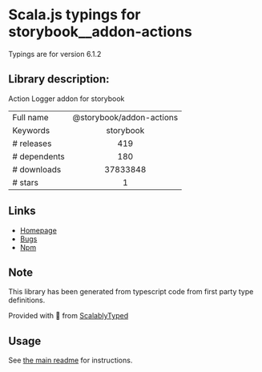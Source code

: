 
# Scala.js typings for storybook__addon-actions

Typings are for version 6.1.2

## Library description:
Action Logger addon for storybook

|                    |                 |
| ------------------ | :-------------: |
| Full name          | @storybook/addon-actions |
| Keywords           | storybook |
| # releases         | 419 |
| # dependents       | 180 |
| # downloads        | 37833848 |
| # stars            | 1 |

## Links
- [Homepage](https://github.com/storybookjs/storybook/tree/master/addons/actions)
- [Bugs](https://github.com/storybookjs/storybook/issues)
- [Npm](https://www.npmjs.com/package/%40storybook%2Faddon-actions)
    


## Note
This library has been generated from typescript code from first party type definitions.

Provided with :purple_heart: from [ScalablyTyped](https://github.com/oyvindberg/ScalablyTyped)

## Usage
See [the main readme](../../readme.md) for instructions.



